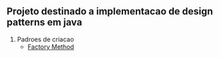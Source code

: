 ## Projeto destinado a implementacao de design patterns em java 


1. Padroes de criacao 
   - [Factory Method](FactoryMethod)


